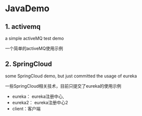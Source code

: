 # JavaDemo

## 1. activemq

a simple activeMQ test demo

一个简单的activeMQ使用示例

## 2. SpringCloud

some SpringCloud demo, but just committed the usage of eureka

一些SpringCloud相关技术，目前只提交了eureka的使用示例

- eureka： eureka注册中心,
- eureka2： eureka注册中心2
-  client：客户端
